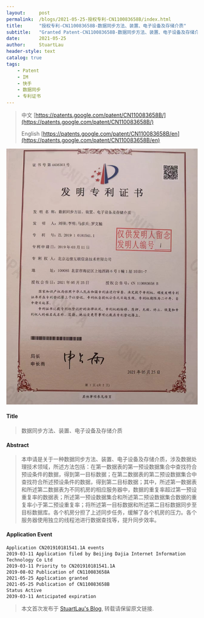 ```yaml
---
layout:     post
permalink:  /blogs/2021-05-25-授权专利-CN110083658B/index.html
title:      "授权专利-CN110083658B-数据同步方法、装置、电子设备及存储介质"
subtitle:   "Granted Patent-CN110083658B-数据同步方法、装置、电子设备及存储介质"
date:       2021-05-25
author:     StuartLau
header-style: text
catalog: true
tags:
    - Patent
    - IM
    - 快手
    - 数据同步
    - 专利证书
---
```

> 中文 [https://patents.google.com/patent/CN110083658B/](https://patents.google.com/patent/CN110083658B/)
>
> English [https://patents.google.com/patent/CN110083658B/en](https://patents.google.com/patent/CN110083658B/en)

![patent](/images/in-post/patent/CN110083658B.jpg)
#### Title
> 数据同步方法、装置、电子设备及存储介质
















#### Abstract
> 本申请是关于一种数据同步方法、装置、电子设备及存储介质，涉及数据处理技术领域，所述方法包括：在第一数据表的第一预设数据集合中查找符合预设条件的数据，得到第一目标数据；在第二数据表的第二预设数据集合中查找符合所述预设条件的数据，得到第二目标数据；其中，所述第一数据表和所述第二数据表为不同机房的相应服务器中，数据的重复率超过第一预设重复率的数据表；所述第一预设数据集合和所述第二预设数据集合数据的重复率小于第二预设重复率；将所述第一目标数据和所述第二目标数据同步至目标数据库。各个机房分担了上述同步任务，缓解了各个机房的压力。各个服务器使用独立的线程池进行数据查找等，提升同步效率。
















#### Application Event
```
Application CN201910181541.1A events 
2019-03-11 Application filed by Beijing Dajia Internet Information Technology Co Ltd
2019-03-11 Priority to CN201910181541.1A
2019-08-02 Publication of CN110083658A
2021-05-25 Application granted
2021-05-25 Publication of CN110083658B
Status Active
2039-03-11 Anticipated expiration
```
> 本文首次发布于 [StuartLau's Blog](https://stuartlau.github.io), 
转载请保留原文链接.
